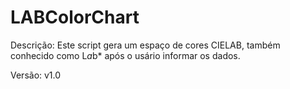 # LABColorChart
Descrição: Este script gera um espaço de cores CIELAB, também conhecido como L*a*b* após o usário informar os dados.

Versão: v1.0
